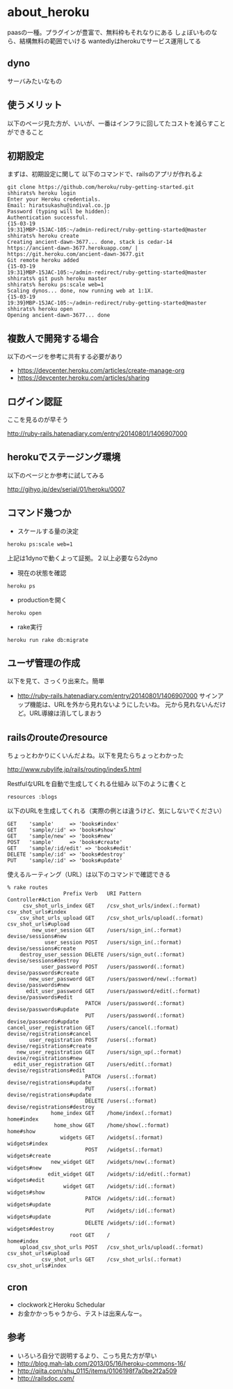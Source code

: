 # about_heroku
paasの一種。プラグインが豊富で、無料枠もそれなりにある
しょぼいものなら、結構無料の範囲でいける
wantedlyはherokuでサービス運用してる

## dyno
サーバみたいなもの

## 使うメリット
以下のページ見た方が、いいが、一番はインフラに回してたコストを減らすことができること

## 初期設定
まずは、初期設定に関して
以下のコマンドで、railsのアプリが作れるよ
```
git clone https://github.com/heroku/ruby-getting-started.git
shhirats% heroku login
Enter your Heroku credentials.
Email: hiratsukashu@indival.co.jp
Password (typing will be hidden):
Authentication successful.
{15-03-19 
19:31}MBP-15JAC-105:~/admin-redirect/ruby-getting-started@master 
shhirats% heroku create
Creating ancient-dawn-3677... done, stack is cedar-14
https://ancient-dawn-3677.herokuapp.com/ | 
https://git.heroku.com/ancient-dawn-3677.git
Git remote heroku added
{15-03-19 
19:31}MBP-15JAC-105:~/admin-redirect/ruby-getting-started@master 
shhirats% git push heroku master
shhirats% heroku ps:scale web=1
Scaling dynos... done, now running web at 1:1X.
{15-03-19 
19:39}MBP-15JAC-105:~/admin-redirect/ruby-getting-started@master 
shhirats% heroku open
Opening ancient-dawn-3677... done
```
## 複数人で開発する場合
以下のページを参考に共有する必要があり

* https://devcenter.heroku.com/articles/create-manage-org
* https://devcenter.heroku.com/articles/sharing

## ログイン認証
ここを見るのが早そう

http://ruby-rails.hatenadiary.com/entry/20140801/1406907000

## herokuでステージング環境
以下のページとか参考に試してみる

http://gihyo.jp/dev/serial/01/heroku/0007

## コマンド幾つか

* スケールする量の決定
```
heroku ps:scale web=1
```
上記は1dynoで動くよって証拠。２以上必要なら2dyno

* 現在の状態を確認
```
heroku ps
```

* productionを開く
```
heroku open
```

* rake実行
```
heroku run rake db:migrate
```

## ユーザ管理の作成
以下を見て、さっくり出来た。簡単

* http://ruby-rails.hatenadiary.com/entry/20140801/1406907000
サインアップ機能は、URLを外から見れないようにしたいね。
元から見れないんだけど。URL導線は消してしまおう

## railsのrouteのresource
ちょっとわかりにくいんだよね。以下を見たらちょっとわかった

http://www.rubylife.jp/rails/routing/index5.html

RestfulなURLを自動で生成してくれる仕組み
以下のように書くと
```
resources :blogs
```
以下のURLを生成してくれる（実際の例とは違うけど、気にしないでください）
```
GET    'sample'     => 'books#index'
GET    'sample/:id' => 'books#show'
GET    'sample/new' => 'books#new'
POST   'sample'     => 'books#create'
GET    'sample/:id/edit' => 'books#edit'
DELETE 'sample/:id' => 'books#destroy'
PUT    'sample/:id' => 'books#update'
```
使えるルーティング（URL）は以下のコマンドで確認できる
```
% rake routes
                  Prefix Verb   URI Pattern                     Controller#Action
     csv_shot_urls_index GET    /csv_shot_urls/index(.:format)  csv_shot_urls#index
    csv_shot_urls_upload GET    /csv_shot_urls/upload(.:format) csv_shot_urls#upload
        new_user_session GET    /users/sign_in(.:format)        devise/sessions#new
            user_session POST   /users/sign_in(.:format)        devise/sessions#create
    destroy_user_session DELETE /users/sign_out(.:format)       devise/sessions#destroy
           user_password POST   /users/password(.:format)       devise/passwords#create
       new_user_password GET    /users/password/new(.:format)   devise/passwords#new
      edit_user_password GET    /users/password/edit(.:format)  devise/passwords#edit
                         PATCH  /users/password(.:format)       devise/passwords#update
                         PUT    /users/password(.:format)       devise/passwords#update
cancel_user_registration GET    /users/cancel(.:format)         devise/registrations#cancel
       user_registration POST   /users(.:format)                devise/registrations#create
   new_user_registration GET    /users/sign_up(.:format)        devise/registrations#new
  edit_user_registration GET    /users/edit(.:format)           devise/registrations#edit
                         PATCH  /users(.:format)                devise/registrations#update
                         PUT    /users(.:format)                devise/registrations#update
                         DELETE /users(.:format)                devise/registrations#destroy
              home_index GET    /home/index(.:format)           home#index
               home_show GET    /home/show(.:format)            home#show
                 widgets GET    /widgets(.:format)              widgets#index
                         POST   /widgets(.:format)              widgets#create
              new_widget GET    /widgets/new(.:format)          widgets#new
             edit_widget GET    /widgets/:id/edit(.:format)     widgets#edit
                  widget GET    /widgets/:id(.:format)          widgets#show
                         PATCH  /widgets/:id(.:format)          widgets#update
                         PUT    /widgets/:id(.:format)          widgets#update
                         DELETE /widgets/:id(.:format)          widgets#destroy
                    root GET    /                               home#index
    upload_csv_shot_urls POST   /csv_shot_urls/upload(.:format) csv_shot_urls#upload
           csv_shot_urls GET    /csv_shot_urls(.:format)        csv_shot_urls#index
```




## cron
* clockworkとHeroku Schedular
* お金かかっちゃうから、テストは出来んなー。

## 参考
* いろいろ自分で説明するより、こっち見た方が早い
* http://blog.mah-lab.com/2013/05/16/heroku-commons-16/
* http://qiita.com/shu_0115/items/0106198f7a0be2f2a509
* http://railsdoc.com/
